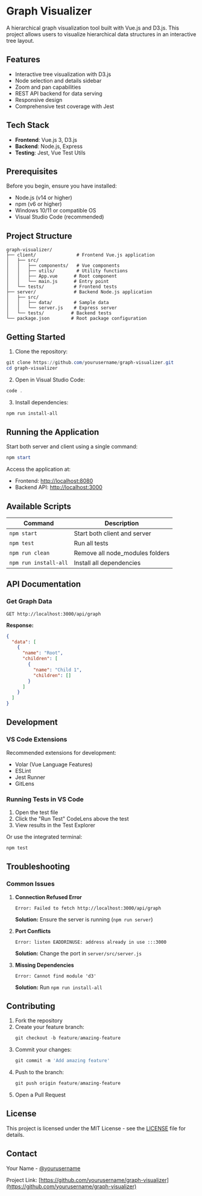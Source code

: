 # Graph Visualizer

A hierarchical graph visualization tool built with Vue.js and D3.js. This project allows users to visualize hierarchical data structures in an interactive tree layout.

## Features

- Interactive tree visualization with D3.js
- Node selection and details sidebar
- Zoom and pan capabilities
- REST API backend for data serving
- Responsive design
- Comprehensive test coverage with Jest

## Tech Stack

- **Frontend**: Vue.js 3, D3.js
- **Backend**: Node.js, Express
- **Testing**: Jest, Vue Test Utils

## Prerequisites

Before you begin, ensure you have installed:
- Node.js (v14 or higher)
- npm (v6 or higher)
- Windows 10/11 or compatible OS
- Visual Studio Code (recommended)

## Project Structure

```
graph-visualizer/
├── client/               # Frontend Vue.js application
│   ├── src/
│   │   ├── components/   # Vue components
│   │   ├── utils/        # Utility functions
│   │   ├── App.vue      # Root component
│   │   └── main.js      # Entry point
│   └── tests/           # Frontend tests
├── server/              # Backend Node.js application
│   ├── src/
│   │   ├── data/        # Sample data
│   │   └── server.js    # Express server
│   └── tests/          # Backend tests
└── package.json        # Root package configuration
```

## Getting Started

1. Clone the repository:
```powershell
git clone https://github.com/yourusername/graph-visualizer.git
cd graph-visualizer
```

2. Open in Visual Studio Code:
```powershell
code .
```

3. Install dependencies:
```powershell
npm run install-all
```

## Running the Application

Start both server and client using a single command:
```powershell
npm start
```

Access the application at:
- Frontend: [http://localhost:8080](http://localhost:8080)
- Backend API: [http://localhost:3000](http://localhost:3000)

## Available Scripts

| Command | Description |
|---------|-------------|
| `npm start` | Start both client and server |
| `npm test` | Run all tests |
| `npm run clean` | Remove all node_modules folders |
| `npm run install-all` | Install all dependencies |

## API Documentation

### Get Graph Data
```http
GET http://localhost:3000/api/graph
```

**Response:**
```json
{
  "data": [
    {
      "name": "Root",
      "children": [
        {
          "name": "Child 1",
          "children": []
        }
      ]
    }
  ]
}
```

## Development

### VS Code Extensions

Recommended extensions for development:
- Volar (Vue Language Features)
- ESLint
- Jest Runner
- GitLens

### Running Tests in VS Code

1. Open the test file
2. Click the "Run Test" CodeLens above the test
3. View results in the Test Explorer

Or use the integrated terminal:
```powershell
npm test
```

## Troubleshooting

### Common Issues

1. **Connection Refused Error**
   ```
   Error: Failed to fetch http://localhost:3000/api/graph
   ```
   **Solution:** Ensure the server is running (`npm run server`)

2. **Port Conflicts**
   ```
   Error: listen EADDRINUSE: address already in use :::3000
   ```
   **Solution:** Change the port in `server/src/server.js`

3. **Missing Dependencies**
   ```
   Error: Cannot find module 'd3'
   ```
   **Solution:** Run `npm run install-all`

## Contributing

1. Fork the repository
2. Create your feature branch:
   ```powershell
   git checkout -b feature/amazing-feature
   ```
3. Commit your changes:
   ```powershell
   git commit -m 'Add amazing feature'
   ```
4. Push to the branch:
   ```powershell
   git push origin feature/amazing-feature
   ```
5. Open a Pull Request

## License

This project is licensed under the MIT License - see the [LICENSE](LICENSE) file for details.

## Contact

Your Name - [@yourusername](https://github.com/yourusername)

Project Link: [https://github.com/yourusername/graph-visualizer](https://github.com/yourusername/graph-visualizer)